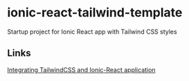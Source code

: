 # ionic-react-tailwind-template
Startup project for Ionic React app with Tailwind CSS styles

## Links

[Integrating TailwindCSS and Ionic-React application](https://medium.com/@meeky.ae/integrating-tailwindcss-and-ionic-react-application-c038b95af704#:~:text=To%20integrate%20tailwindCSS%20into%20an,ionic%20app%20that%20uses%20capacitor.&text=Then%20we%20can%20create%20a,ionic%2Dreact%20project%20using%20capacitor.)
